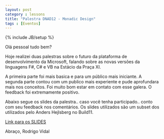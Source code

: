 ```yaml
---
layout: post
category : lessons
title: "Palestra DNAD12 - Monadic Design"
tags : [Eventos]
---
```

{% include JB/setup %}

Olá pessoal tudo bem?

Hoje realizei duas palestras sobre o futuro da plataforma de desenvolvimento da Microsoft, falando sobre as novas versões da linguagens F#, C# e VB na Estácio da Praça XI.

A primeira parte foi mais basica e para um público mais iniciante. A segunda parte contou com um publico mais experiente e pude aprofundara mais nos conceitos. Foi muito bom estar em contato com esse galera. O feedback foi extremamente positivo.

Abaixo segue os slides da palestra.. caso você tenha participado.. conto com seu feedback nos comentários. Os slides utilizados são um subset dos utilizados pelo Anders Hejlsberg no Build11.

[Link para os SLIDES](http://www.slideshare.net/slideshow/embed_code/9803109)

Abraço,
Rodrigo Vidal